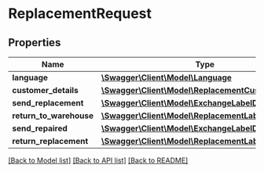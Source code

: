 # ReplacementRequest

## Properties
Name | Type | Description | Notes
------------ | ------------- | ------------- | -------------
**language** | [**\Swagger\Client\Model\Language**](Language.md) |  | 
**customer_details** | [**\Swagger\Client\Model\ReplacementCustomerDetails**](ReplacementCustomerDetails.md) |  | 
**send_replacement** | [**\Swagger\Client\Model\ExchangeLabelDefinition**](ExchangeLabelDefinition.md) |  | 
**return_to_warehouse** | [**\Swagger\Client\Model\ReplacementLabelDefinition**](ReplacementLabelDefinition.md) |  | 
**send_repaired** | [**\Swagger\Client\Model\ExchangeLabelDefinition**](ExchangeLabelDefinition.md) |  | [optional] 
**return_replacement** | [**\Swagger\Client\Model\ReplacementLabelDefinition**](ReplacementLabelDefinition.md) |  | [optional] 

[[Back to Model list]](../../README.md#documentation-for-models) [[Back to API list]](../../README.md#documentation-for-api-endpoints) [[Back to README]](../../README.md)

